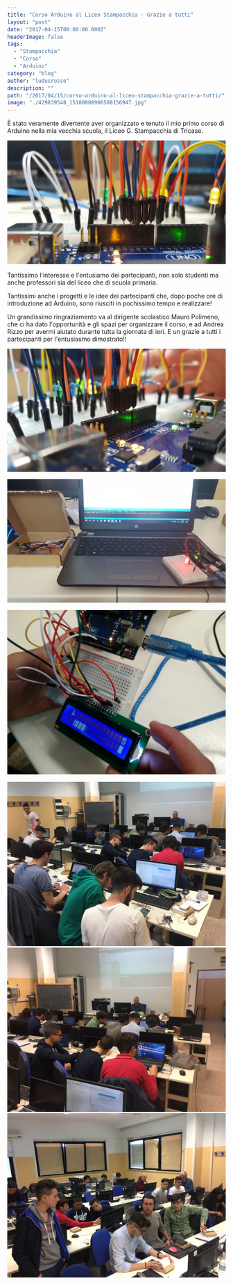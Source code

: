 ```yaml
---
title: "Corso Arduino al Liceo Stampacchia - Grazie a tutti"
layout: "post"
date: "2017-04-15T00:00:00.000Z"
headerImage: false
tags:
  - "Stampacchia"
  - "Corso"
  - "Arduino"
category: "blog"
author: "ludusrusso"
description: ""
path: "/2017/04/15/corso-arduino-al-liceo-stampacchia-grazie-a-tutti/"
image: "./429839548_15180008906508156947.jpg"
---
```


È stato veramente divertente aver organizzato e tenuto il mio primo corso di Arduino nella mia vecchia scuola, il Liceo G. Stampacchia di Tricase.

![](./429839548_15180008906508156947.jpg)

Tantissimo l'interesse e l'entusiamo dei partecipanti, non solo studenti ma anche professori sia del liceo che di scuola primaria.

Tantissimi anche i progetti e le idee dei partecipanti che, dopo poche ore di introduzione ad Arduino, sono riusciti in pochissimo tempo e realizzare!

Un grandissimo ringraziamento va al dirigente scolastico Mauro Polimeno, che ci ha dato l'opportunità e gli spazi per organizzare il corso, e ad Andrea Rizzo per avermi aiutato durante tutta la giornata di ieri.
E un grazie a tutti i partecipanti per l'entusiasmo dimostrato!!

![](./430509668_5099670742256406301.jpg)

![](./430517112_13201974008426520802.jpg)

![](./430528938_9303448935594151752.jpg)

![](./IMG_2349.JPG)
![](./IMG_2350.JPG)
![](./IMG_2351.JPG)
